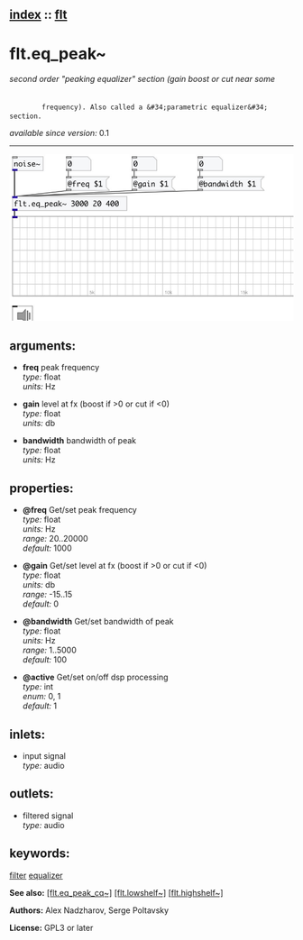 [index](index.html) :: [flt](category_flt.html)
---

# flt.eq_peak~

###### second order &#34;peaking equalizer&#34; section (gain boost or cut near some
            frequency). Also called a &#34;parametric equalizer&#34; section.

*available since version:* 0.1

---




[![example](../examples/img/flt.eq_peak~.jpg)](../examples/pd/flt.eq_peak~.pd)



## arguments:

* **freq**
peak frequency<br>
_type:_ float<br>
_units:_ Hz<br>

* **gain**
level at fx (boost if &gt;0 or cut if &lt;0)<br>
_type:_ float<br>
_units:_ db<br>

* **bandwidth**
bandwidth of peak<br>
_type:_ float<br>
_units:_ Hz<br>





## properties:

* **@freq** 
Get/set peak frequency<br>
_type:_ float<br>
_units:_ Hz<br>
_range:_ 20..20000<br>
_default:_ 1000<br>

* **@gain** 
Get/set level at fx (boost if &gt;0 or cut if &lt;0)<br>
_type:_ float<br>
_units:_ db<br>
_range:_ -15..15<br>
_default:_ 0<br>

* **@bandwidth** 
Get/set bandwidth of peak<br>
_type:_ float<br>
_units:_ Hz<br>
_range:_ 1..5000<br>
_default:_ 100<br>

* **@active** 
Get/set on/off dsp processing<br>
_type:_ int<br>
_enum:_ 0, 1<br>
_default:_ 1<br>



## inlets:

* input signal<br>
_type:_ audio



## outlets:

* filtered signal<br>
_type:_ audio



## keywords:

[filter](keywords/filter.html)
[equalizer](keywords/equalizer.html)



**See also:**
[\[flt.eq_peak_cq~\]](flt.eq_peak_cq~.html)
[\[flt.lowshelf~\]](flt.lowshelf~.html)
[\[flt.highshelf~\]](flt.highshelf~.html)




**Authors:** Alex Nadzharov, Serge Poltavsky




**License:** GPL3 or later





